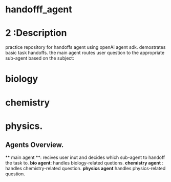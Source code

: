 # handofff_agent

# 2 :Description
practice repository for handoffs agent using openAi agent sdk. demostrates basic task handoffs.
the main agent routes user question to the appropriate sub-agent based on the subject: 
# biology
# chemistry
# physics.

## Agents Overview.
** main agent **: recives user inut and decides which sub-agent to handoff the task to.
**bio agent**: handles biology-related quetions.
**chemistry agent** : handles chemistry-related question.
**physics agent** handles physics-related  question.

